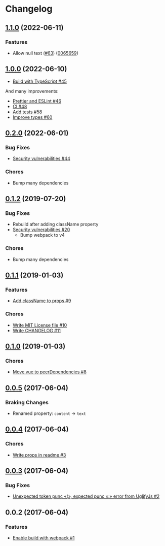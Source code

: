 # Changelog

## [1.1.0](https://github.com/inouetakuya/vue-nl2br/compare/v1.0.0...v1.1.0) (2022-06-11)

### Features

- Allow null text ([#63](https://github.com/inouetakuya/vue-nl2br/issues/63)) ([0065659](https://github.com/inouetakuya/vue-nl2br/commit/0065659f3a9cdfa485ce744a2f42e9d4f510a20c))

## [1.0.0](https://github.com/inouetakuya/vue-nl2br/compare/v0.2.0...v1.0.0) (2022-06-10)

- [Build with TypeScript #45](https://github.com/inouetakuya/vue-nl2br/pull/45)

And many improvements:

- [Prettier and ESLint #46](https://github.com/inouetakuya/vue-nl2br/pull/46)
- [CI #48](https://github.com/inouetakuya/vue-nl2br/pull/48)
- [Add tests #58](https://github.com/inouetakuya/vue-nl2br/pull/58)
- [Improve types #60](https://github.com/inouetakuya/vue-nl2br/pull/60)

## [0.2.0](https://github.com/inouetakuya/vue-nl2br/compare/v0.1.2...v0.2.0) (2022-06-01)

### Bug Fixes

- [Security vulnerabilities #44](https://github.com/inouetakuya/vue-nl2br/pull/44)

### Chores

- Bump many dependencies

## [0.1.2](https://github.com/inouetakuya/vue-nl2br/compare/v0.1.1...v0.1.2) (2019-07-20)

### Bug Fixes

- Rebuild after adding className property
- [Security vulnerabilities #20](https://github.com/inouetakuya/vue-nl2br/pull/20)
  - Bump webpack to v4 

### Chores

- Bump many dependencies

## [0.1.1](https://github.com/inouetakuya/vue-nl2br/compare/v0.1.0...v0.1.1) (2019-01-03)

### Features

- [Add className to props #9](https://github.com/inouetakuya/vue-nl2br/pull/9)

### Chores

- [Write MIT License file #10](https://github.com/inouetakuya/vue-nl2br/pull/10)
- [Write CHANGELOG #11](https://github.com/inouetakuya/vue-nl2br/pull/11)

## [0.1.0](https://github.com/inouetakuya/vue-nl2br/compare/v0.0.5...v0.1.0) (2019-01-03)

### Chores

- [Move vue to peerDependencies #8](https://github.com/inouetakuya/vue-nl2br/pull/8)

## [0.0.5](https://github.com/inouetakuya/vue-nl2br/compare/v0.0.4...v0.0.5) (2017-06-04)

### Braking Changes

- Renamed property: `content` -> `text`

## [0.0.4](https://github.com/inouetakuya/vue-nl2br/compare/v0.0.3...v0.0.4) (2017-06-04)

### Chores
 
- [Write props in readme #3](https://github.com/inouetakuya/vue-nl2br/pull/3)

## [0.0.3](https://github.com/inouetakuya/vue-nl2br/compare/v0.0.2...v0.0.3) (2017-06-04)

### Bug Fixes
 
- [Unexpected token punc «(», expected punc «:» error from UglifyJs #2](https://github.com/inouetakuya/vue-nl2br/pull/2)

## 0.0.2 (2017-06-04)

### Features

- [Enable build with webpack #1](https://github.com/inouetakuya/vue-nl2br/pull/1)
